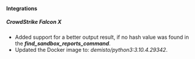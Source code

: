 
#### Integrations
##### CrowdStrike Falcon X
- Added support for a better output result, if no hash value was found in the ***find_sandbox_reports_command***.
- Updated the Docker image to: *demisto/python3:3.10.4.29342*.
